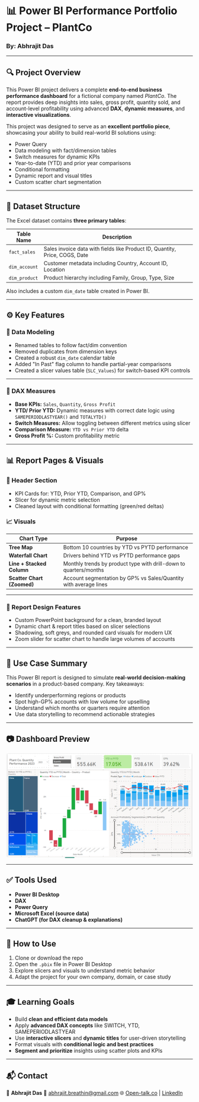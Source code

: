 
# 📊 Power BI Performance Portfolio Project – PlantCo

### By: Abhrajit Das

---

## 🔍 Project Overview

This Power BI project delivers a complete **end-to-end business performance dashboard** for a fictional company named *PlantCo*. The report provides deep insights into sales, gross profit, quantity sold, and account-level profitability using advanced **DAX**, **dynamic measures**, and **interactive visualizations**.

This project was designed to serve as an **excellent portfolio piece**, showcasing your ability to build real-world BI solutions using:

* Power Query
* Data modeling with fact/dimension tables
* Switch measures for dynamic KPIs
* Year-to-date (YTD) and prior year comparisons
* Conditional formatting
* Dynamic report and visual titles
* Custom scatter chart segmentation

---

## 📁 Dataset Structure

The Excel dataset contains **three primary tables**:

| Table Name    | Description                                                                 |
| ------------- | --------------------------------------------------------------------------- |
| `fact_sales`  | Sales invoice data with fields like Product ID, Quantity, Price, COGS, Date |
| `dim_account` | Customer metadata including Country, Account ID, Location                   |
| `dim_product` | Product hierarchy including Family, Group, Type, Size                       |

Also includes a custom `dim_date` table created in Power BI.

---

## ⚙️ Key Features

### 🧱 Data Modeling

* Renamed tables to follow fact/dim convention
* Removed duplicates from dimension keys
* Created a robust `dim_date` calendar table
* Added "In Past" flag column to handle partial-year comparisons
* Created a slicer values table (`SLC_Values`) for switch-based KPI controls

---

### 🧮 DAX Measures

* **Base KPIs:** `Sales`, `Quantity`, `Gross Profit`
* **YTD/ Prior YTD:** Dynamic measures with correct date logic using `SAMEPERIODLASTYEAR()` and `TOTALYTD()`
* **Switch Measures:** Allow toggling between different metrics using slicer
* **Comparison Measure:** `YTD vs Prior YTD` delta
* **Gross Profit %:** Custom profitability metric

---

## 📊 Report Pages & Visuals

### 📌 Header Section

* KPI Cards for: YTD, Prior YTD, Comparison, and GP%
* Slicer for dynamic metric selection
* Cleaned layout with conditional formatting (green/red deltas)

### 📈 Visuals

| Chart Type                 | Purpose                                                           |
| -------------------------- | ----------------------------------------------------------------- |
| **Tree Map**               | Bottom 10 countries by YTD vs PYTD performance                    |
| **Waterfall Chart**        | Drivers behind YTD vs PYTD performance gaps                       |
| **Line + Stacked Column**  | Monthly trends by product type with drill-down to quarters/months |
| **Scatter Chart (Zoomed)** | Account segmentation by GP% vs Sales/Quantity with average lines  |

---

### 🎨 Report Design Features

* Custom PowerPoint background for a clean, branded layout
* Dynamic chart & report titles based on slicer selections
* Shadowing, soft greys, and rounded card visuals for modern UX
* Zoom slider for scatter chart to handle large volumes of accounts

---

## 💼 Use Case Summary

This Power BI report is designed to simulate **real-world decision-making scenarios** in a product-based company. Key takeaways:

* Identify underperforming regions or products
* Spot high-GP% accounts with low volume for upselling
* Understand which months or quarters require attention
* Use data storytelling to recommend actionable strategies

---

## 📷 Dashboard Preview
![PlantCo Dashboard](https://github.com/Abhrajit23/Power-BI-Performance-Portfolio-Project-PlantCo/raw/main/Dashboard.png)

---

## ✅ Tools Used

* **Power BI Desktop**
* **DAX**
* **Power Query**
* **Microsoft Excel (source data)**
* **ChatGPT (for DAX cleanup & explanations)**

---

## 📝 How to Use

1. Clone or download the repo
2. Open the `.pbix` file in Power BI Desktop
3. Explore slicers and visuals to understand metric behavior
4. Adapt the project for your own company, domain, or case study

---

## 🎓 Learning Goals

* Build **clean and efficient data models**
* Apply **advanced DAX concepts** like SWITCH, YTD, SAMEPERIODLASTYEAR
* Use **interactive slicers** and **dynamic titles** for user-driven storytelling
* Format visuals with **conditional logic and best practices**
* **Segment and prioritize** insights using scatter plots and KPIs

---

## 📬 Contact

💼 **Abhrajit Das**
📧 [abhrajit.breathin@gmail.com](mailto:abhrajit.breathin@gmail.com)
🌐 [Open-talk.co](https://open-talk.co) | [LinkedIn](https://www.linkedin.com)

